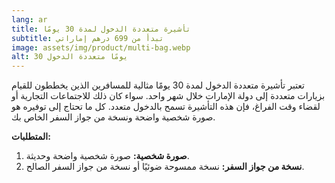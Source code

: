 ```yaml
---
lang: ar
title: تأشيرة متعددة الدخول لمدة 30 يومًا
subtitle: تبدأ من 699 درهم إماراتي
image: assets/img/product/multi-bag.webp
alt: 30 يومًا متعددة الدخول
---
```


تعتبر تأشيرة متعددة الدخول لمدة 30 يومًا مثالية للمسافرين الذين يخططون للقيام بزيارات متعددة إلى دولة الإمارات خلال شهر واحد. سواء كان ذلك للاجتماعات التجارية أو لقضاء وقت الفراغ، فإن هذه التأشيرة تسمح بالدخول متعدد. كل ما تحتاج إلى توفيره هو صورة شخصية واضحة ونسخة من جواز السفر الخاص بك.

**المتطلبات:**
1. **صورة شخصية:** صورة شخصية واضحة وحديثة.
2. **نسخة من جواز السفر:** نسخة ممسوحة ضوئيًا أو نسخة من جواز السفر الصالح.
